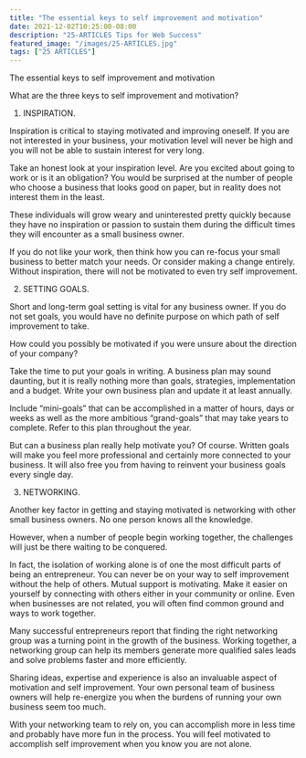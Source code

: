 ```yaml
---
title: "The essential keys to self improvement and motivation"
date: 2021-12-02T10:25:00-08:00
description: "25-ARTICLES Tips for Web Success"
featured_image: "/images/25-ARTICLES.jpg"
tags: ["25 ARTICLES"]
---
```


The essential keys to self improvement and motivation


What are the three keys to self improvement and motivation?

1. INSPIRATION.

Inspiration is critical to staying motivated and improving oneself. If you are not interested in your business, your motivation level will never be high and you will not be able to sustain interest for very long.

Take an honest look at your inspiration level. Are you excited about going to work or is it an obligation? You would be surprised at the number of people who choose a business that looks good on paper, but in reality does not interest them in the least. 

These individuals will grow weary and uninterested pretty quickly because they have no inspiration or passion to sustain them during the difficult times they will encounter as a small business owner.

If you do not like your work, then think how you can re-focus your small business to better match your needs. Or consider making a change entirely. Without inspiration, there will not be motivated to even try self improvement.

2. SETTING GOALS.

Short and long-term goal setting is vital for any business owner. If you do not set goals, you would have no definite purpose on which path of self improvement to take.

How could you possibly be motivated if you were unsure about the direction of your company?

Take the time to put your goals in writing. A business plan may sound daunting, but it is really nothing more than goals, strategies, implementation and a budget. Write your own business plan and update it at least annually. 

Include “mini-goals” that can be accomplished in a matter of hours, days or weeks as well as the more ambitious “grand-goals” that may take years to complete. Refer to this plan throughout the year.

But can a business plan really help motivate you? Of course. Written goals will make you feel more professional and certainly more connected to your business. It will also free you from having to reinvent your business goals every single day.

3. NETWORKING.

Another key factor in getting and staying motivated is networking with other small business owners. No one person knows all the knowledge. 

However, when a number of people begin working together, the challenges will just be there waiting to be conquered.

In fact, the isolation of working alone is of one the most difficult parts of being an entrepreneur. You can never be on your way to self improvement without the help of others.  Mutual support is motivating. 
Make it easier on yourself by connecting with others either in your community or online. Even when businesses are not related, you will often find common ground and ways to work together.

Many successful entrepreneurs report that finding the right networking group was a turning point in the growth of the business. Working together, a networking group can help its members generate more qualified sales leads and solve problems faster and more efficiently. 

Sharing ideas, expertise and experience is also an invaluable aspect of motivation and self improvement. 
Your own personal team of business owners will help re-energize you when the burdens of running your own business seem too much. 

With your networking team to rely on, you can accomplish more in less time and probably have more fun in the process. You will feel motivated to accomplish self improvement when you know you are not alone.







